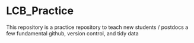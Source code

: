 # LCB_Practice

This repository is a practice repository to teach new students / postdocs a few fundamental github, version control, and tidy data

